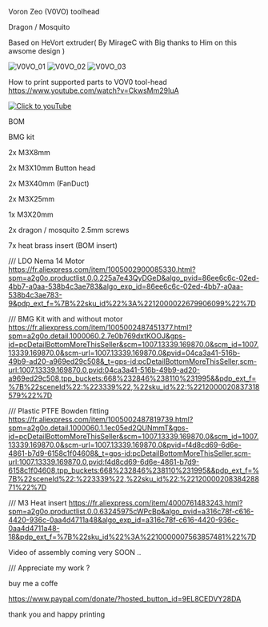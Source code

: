 Voron Zeo (V0VO) toolhead 

Dragon / Mosquito 

Based on HeVort extruder( By MirageC with Big thanks to Him on this awsome design )



![V0VO_01](https://user-images.githubusercontent.com/70104136/133227981-28751f21-1649-4d4e-b946-60fabdd55e79.jpg)
![V0VO_02](https://user-images.githubusercontent.com/70104136/133228012-99412920-f3e0-4343-ad31-36cf274a56e4.jpg)
![V0VO_03](https://user-images.githubusercontent.com/70104136/133228027-d88f3fab-19bb-4d73-b6cc-128bb3d99186.jpg)


How to print supported parts to VOV0 tool-head
https://www.youtube.com/watch?v=CkwsMm29IuA

[![Click to youTube](https://user-images.githubusercontent.com/70104136/133600673-5bb4b4c8-821e-4386-8e90-987780248c23.jpg)](https://youtu.be/-FUMWvaNkwY "Click to youTube")









BOM 


BMG kit

2x M3X8mm

2x M3X10mm Button head

2x M3X40mm (FanDuct) 

2x M3X25mm 

1x M3X20mm

2x dragon / mosquito 2.5mm screws

7x heat brass insert (BOM insert)


/// LDO Nema 14 Motor 
https://fr.aliexpress.com/item/1005002900085330.html?spm=a2g0o.productlist.0.0.225a7e43QyDGeD&algo_pvid=86ee6c6c-02ed-4bb7-a0aa-538b4c3ae783&algo_exp_id=86ee6c6c-02ed-4bb7-a0aa-538b4c3ae783-9&pdp_ext_f=%7B%22sku_id%22%3A%2212000022679906099%22%7D

/// BMG Kit with and without motor 
https://fr.aliexpress.com/item/1005002487451377.html?spm=a2g0o.detail.1000060.2.7e0b769dxtKOOJ&gps-id=pcDetailBottomMoreThisSeller&scm=1007.13339.169870.0&scm_id=1007.13339.169870.0&scm-url=1007.13339.169870.0&pvid=04ca3a41-516b-49b9-ad20-a969ed29c508&_t=gps-id:pcDetailBottomMoreThisSeller,scm-url:1007.13339.169870.0,pvid:04ca3a41-516b-49b9-ad20-a969ed29c508,tpp_buckets:668%232846%238110%231995&&pdp_ext_f=%7B%22sceneId%22:%223339%22,%22sku_id%22:%2212000020837318579%22%7D 


/// Plastic PTFE Bowden fitting
https://fr.aliexpress.com/item/1005002487819739.html?spm=a2g0o.detail.1000060.1.1ec05ed2QUNmmT&gps-id=pcDetailBottomMoreThisSeller&scm=1007.13339.169870.0&scm_id=1007.13339.169870.0&scm-url=1007.13339.169870.0&pvid=f4d8cd69-6d6e-4861-b7d9-6158c1f04608&_t=gps-id:pcDetailBottomMoreThisSeller,scm-url:1007.13339.169870.0,pvid:f4d8cd69-6d6e-4861-b7d9-6158c1f04608,tpp_buckets:668%232846%238110%231995&&pdp_ext_f=%7B%22sceneId%22:%223339%22,%22sku_id%22:%2212000020838428871%22%7D

/// M3 Heat insert 
https://fr.aliexpress.com/item/4000761483243.html?spm=a2g0o.productlist.0.0.63245975cWPcBp&algo_pvid=a316c78f-c616-4420-936c-0aa4d4711a48&algo_exp_id=a316c78f-c616-4420-936c-0aa4d4711a48-18&pdp_ext_f=%7B%22sku_id%22%3A%2210000007563857481%22%7D


Video of assembly coming very SOON ..



/// Appreciate my work ?

buy me a coffe 

https://www.paypal.com/donate/?hosted_button_id=9EL8CEDVY28DA

thank you and happy printing 
